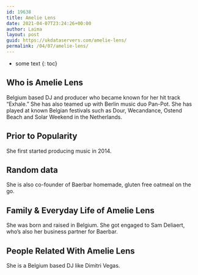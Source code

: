 ```yaml
---
id: 19638
title: Amelie Lens
date: 2021-04-07T23:24:26+00:00
author: Laima
layout: post
guid: https://ukdataservers.com/amelie-lens/
permalink: /04/07/amelie-lens/
---
```


* some text
{: toc}


## Who is Amelie Lens
                  
                  
                  
Belgium based DJ and producer who became known for her hit track &#8220;Exhale.&#8221; She has also teamed up with Berlin music duo Pan-Pot. She has played at known Belgian festivals such as Dour, Wecandance, Ostend Beach and Solar Weekend in the Netherlands.
                  
              
            
              
            
                
                
                
## Prior to Popularity
                  
                  
                  
She first started producing music in 2014.
                  
              
            
              
            
                
                
                
## Random data
                  
                  
                  
She is also co-founder of Baerbar homemade, gluten free oatmeal on the go.
                  
              
            
              
            
                
                
                
## Family & Everyday Life of Amelie Lens
                  
                  
                  
She was born and raised in Belgium. She got engaged to Sam Deliaert, who&#8217;s also her business partner for Baerbar.
                  
              
            
              
            
                
                
                
## People Related With Amelie Lens
                  
                  
                  
She is a Belgium based DJ like Dimitri Vegas.
                  
              
            
              
            
                
              
            
              
              
            
            
              
            
          
          
          